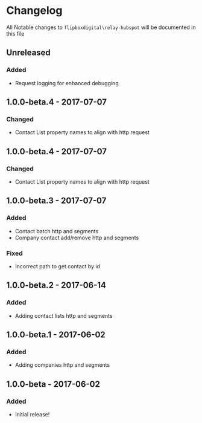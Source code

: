 # Changelog
All Notable changes to `flipboxdigital\relay-hubspot` will be documented in this file

## Unreleased
### Added
- Request logging for enhanced debugging

## 1.0.0-beta.4 - 2017-07-07
### Changed
- Contact List property names to align with http request

## 1.0.0-beta.4 - 2017-07-07
### Changed
- Contact List property names to align with http request

## 1.0.0-beta.3 - 2017-07-07
### Added
- Contact batch http and segments
- Company contact add/remove http and segments

### Fixed
- Incorrect path to get contact by id

## 1.0.0-beta.2 - 2017-06-14
### Added
- Adding contact lists http and segments

## 1.0.0-beta.1 - 2017-06-02
### Added
- Adding companies http and segments

## 1.0.0-beta - 2017-06-02

### Added
- Initial release!
